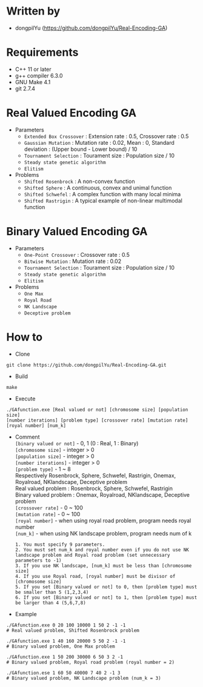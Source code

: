 # Written by
* dongpilYu (https://github.com/dongpilYu/Real-Encoding-GA)

# Requirements
* C++ 11 or later
* g++ compiler 6.3.0
* GNU Make 4.1
* git 2.7.4

# Real Valued Encoding GA
* Parameters
    * ```Extended Box Crossover``` : Extension rate : 0.5, Crossover rate : 0.5
    * ```Gaussian Mutation``` : Mutation rate : 0.02, Mean : 0, Standard deviation : (Upper bound - Lower bound) / 10
    * ```Tournament Selection``` : Tourament size : Population size / 10
    * ```Steady state genetic algorithm```
    * ```Elitism```
* Problems
    * ```Shifted Rosenbrock``` : A non-convex function
    * ```Shifted Sphere``` : A continuous, convex and unimal function
    * ```Shifted Schwefel``` : A complex function with many local minima
    * ```Shifted Rastrigin``` : A typical example of non-linear multimodal function

# Binary Valued Encoding GA
* Parameters
    * ```One-Point Crossover``` : Crossover rate : 0.5
    * ```Bitwise Mutation``` :  Mutation rate : 0.02
    * ```Tournament Selection``` : Tourament size : Population size / 10
    * ```Steady state genetic algorithm```
    * ```Elitism```
* Problems
    * ```One Max```
    * ```Royal Road```
    * ```NK Landscape```
    * ```Deceptive problem```

# How to
* Clone
```shell
git clone https://github.com/dongpilYu/Real-Encoding-GA.git
```
* Build
```shell
make
```
* Execute
```shell
./GAfunction.exe [Real valued or not] [chromosome size] [population size]
[number iterations] [problem type] [crossover rate] [mutation rate] [royal number] [num_k]
```
* Comment<br>
 ```[binary valued or not]``` - 0, 1 (0 : Real, 1 : Binary)<br>
 ```[chromosome size]``` - integer > 0<br>
 ```[population size]``` - integer > 0<br>
 ```[number iterations]``` - integer > 0<br>
 ```[problem type]``` - 1 ~ 8 <br>Respectively Rosenbrock, Sphere, Schwefel, Rastrigin, Onemax, Royalroad, NKlandscape, Deceptive problem<br>
    Real valued problem : Rosenbrock, Sphere, Schwefel, Rastrigin<br>
    Binary valued problem : Onemax, Royalroad, NKlandscape, Deceptive problem<br>
 ```[crossover rate]``` - 0 ~ 100<br>
 ```[mutation rate]``` - 0 ~ 100<br>
 ```[royal number]``` - when using royal road problem, program needs royal number<br>
 ```[num_k]``` - when using NK landscape problem, program needs num of k<br>


    ```1. You must specify 9 parameters.```<br>
    ```2. You must set num_k and royal number even if you do not use NK landscape problem and Royal road problem (set unnecessary parameters to -1)```<br>
    ```3. If you use NK landscape, [num_k] must be less than [chromosome size]```<br>
    ```4. If you use Royal road, [royal number] must be divisor of [chromosome size]```<br>
    ```5. If you set [Binary valued or not] to 0, then [problem type] must be smaller than 5 (1,2,3,4)```<br>
    ```6. If you set [Binary valued or not] to 1, then [problem type] must be larger than 4 (5,6,7,8)```<br>
* Example
```shell
./GAfunction.exe 0 20 100 10000 1 50 2 -1 -1
# Real valued problem, Shifted Rosenbrock problem

./GAfunction.exe 1 40 160 20000 5 50 2 -1 -1
# Binary valued problem, One Max problem

./GAfunction.exe 1 50 200 30000 6 50 3 2 -1
# Binary valued problem, Royal road problem (royal number = 2)

./GAfunction.ese 1 60 50 40000 7 40 2 -1 3
# Binary valued problem, NK Landscape problem (num_k = 3)
```
